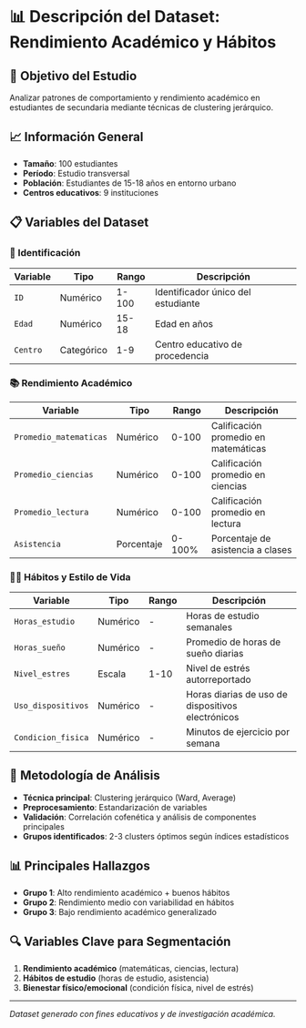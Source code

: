 # 📊 Descripción del Dataset: Rendimiento Académico y Hábitos

## 🎯 Objetivo del Estudio
Analizar patrones de comportamiento y rendimiento académico en estudiantes de secundaria mediante técnicas de clustering jerárquico.

## 📈 Información General
- **Tamaño**: 100 estudiantes
- **Período**: Estudio transversal
- **Población**: Estudiantes de 15-18 años en entorno urbano
- **Centros educativos**: 9 instituciones

## 📋 Variables del Dataset

### 🔢 Identificación
| Variable | Tipo | Rango | Descripción |
|----------|------|-------|-------------|
| `ID` | Numérico | 1-100 | Identificador único del estudiante |
| `Edad` | Numérico | 15-18 | Edad en años |
| `Centro` | Categórico | 1-9 | Centro educativo de procedencia |

### 📚 Rendimiento Académico
| Variable | Tipo | Rango | Descripción |
|----------|------|-------|-------------|
| `Promedio_matematicas` | Numérico | 0-100 | Calificación promedio en matemáticas |
| `Promedio_ciencias` | Numérico | 0-100 | Calificación promedio en ciencias |
| `Promedio_lectura` | Numérico | 0-100 | Calificación promedio en lectura |
| `Asistencia` | Porcentaje | 0-100% | Porcentaje de asistencia a clases |

### 🏃‍♂️ Hábitos y Estilo de Vida
| Variable | Tipo | Rango | Descripción |
|----------|------|-------|-------------|
| `Horas_estudio` | Numérico | - | Horas de estudio semanales |
| `Horas_sueño` | Numérico | - | Promedio de horas de sueño diarias |
| `Nivel_estres` | Escala | 1-10 | Nivel de estrés autorreportado |
| `Uso_dispositivos` | Numérico | - | Horas diarias de uso de dispositivos electrónicos |
| `Condicion_fisica` | Numérico | - | Minutos de ejercicio por semana |

## 🎯 Metodología de Análisis
- **Técnica principal**: Clustering jerárquico (Ward, Average)
- **Preprocesamiento**: Estandarización de variables
- **Validación**: Correlación cofenética y análisis de componentes principales
- **Grupos identificados**: 2-3 clusters óptimos según índices estadísticos

## 📊 Principales Hallazgos
- **Grupo 1**: Alto rendimiento académico + buenos hábitos
- **Grupo 2**: Rendimiento medio con variabilidad en hábitos  
- **Grupo 3**: Bajo rendimiento académico generalizado

## 🔍 Variables Clave para Segmentación
1. **Rendimiento académico** (matemáticas, ciencias, lectura)
2. **Hábitos de estudio** (horas de estudio, asistencia)
3. **Bienestar físico/emocional** (condición física, nivel de estrés)

---
*Dataset generado con fines educativos y de investigación académica.*
